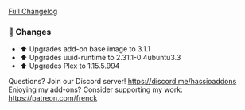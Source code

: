 [Full Changelog][changelog]

### :hammer: Changes

- :arrow_up: Upgrades add-on base image to 3.1.1
- :arrow_up: Upgrades uuid-runtime to 2.31.1-0.4ubuntu3.3
- :arrow_up: Upgrades Plex to 1.15.5.994

[changelog]: https://github.com/hassio-addons/addon-plex/compare/v2.0.2...v2.0.3

Questions? Join our Discord server! https://discord.me/hassioaddons
Enjoying my add-ons? Consider supporting my work: https://patreon.com/frenck